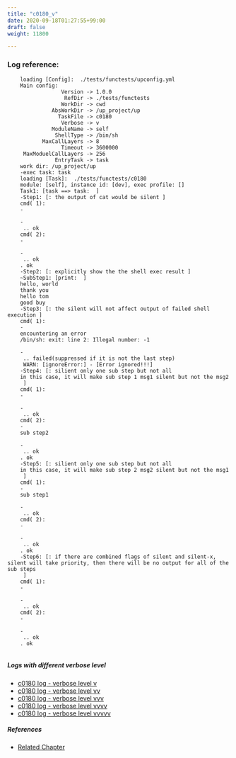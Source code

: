 ```yaml
---
title: "c0180_v"
date: 2020-09-18T01:27:55+99:00
draft: false
weight: 11800

---
```


### Log reference: <no value>

```
    loading [Config]:  ./tests/functests/upconfig.yml
    Main config:
                 Version -> 1.0.0
                  RefDir -> ./tests/functests
                 WorkDir -> cwd
              AbsWorkDir -> /up_project/up
                TaskFile -> c0180
                 Verbose -> v
              ModuleName -> self
               ShellType -> /bin/sh
           MaxCallLayers -> 8
                 Timeout -> 3600000
     MaxModuelCallLayers -> 256
               EntryTask -> task
    work dir: /up_project/up
    -exec task: task
    loading [Task]:  ./tests/functests/c0180
    module: [self], instance id: [dev], exec profile: []
    Task1: [task ==> task:  ]
    -Step1: [: the output of cat would be silent ]
    cmd( 1):
    -
    
    -
     .. ok
    cmd( 2):
    -
    
    -
     .. ok
    . ok
    -Step2: [: explicitly show the the shell exec result ]
    ~SubStep1: [print:  ]
    hello, world
    thank you
    hello tom
    good buy
    -Step3: [: the silent will not affect output of failed shell execution ]
    cmd( 1):
    -
    encountering an error
    /bin/sh: exit: line 2: Illegal number: -1
    
    -
     .. failed(suppressed if it is not the last step)
     WARN: [ignoreError:] - [Error ignored!!!]
    -Step4: [: silient only one sub step but not all
    in this case, it will make sub step 1 msg1 silent but not the msg2
     ]
    cmd( 1):
    -
    
    -
     .. ok
    cmd( 2):
    -
    sub step2
    
    -
     .. ok
    . ok
    -Step5: [: silient only one sub step but not all
    in this case, it will make sub step 2 msg2 silent but not the msg1
     ]
    cmd( 1):
    -
    sub step1
    
    -
     .. ok
    cmd( 2):
    -
    
    -
     .. ok
    . ok
    -Step6: [: if there are combined flags of silent and silent-x, silent will take priority, then there will be no output for all of the sub steps
     ]
    cmd( 1):
    -
    
    -
     .. ok
    cmd( 2):
    -
    
    -
     .. ok
    . ok
    
```

##### Logs with different verbose level
* [c0180 log - verbose level v](../../logs/c0180_v)
* [c0180 log - verbose level vv](../../logs/c0180_vv)
* [c0180 log - verbose level vvv](../../logs/c0180_vvv)
* [c0180 log - verbose level vvvv](../../logs/c0180_vvvv)
* [c0180 log - verbose level vvvvv](../../logs/c0180_vvvvv)

##### References
* [Related Chapter](../../shell-func/c0180)
